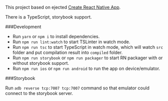 This project based on ejected [Create React Native App](https://github.com/react-community/create-react-native-app).

There is a TypeScript, storybook support.

###Development

- Run `yarn` or `npm i` to install dependencies.
- Run `npm run lint:watch` to start TSLinter in watch mode.
- Run `npm run tsc` to start TypeScript in watch mode, which will watch `src` folder and put compilation result into `compiled` folder.
- Run `npm run storybook` or `npm run packager` to start RN packager with or without storybook support.
- Run `npm run ios` or `npm run android` to run the app on device/emulator.

###Storybook

Run `adb reverse tcp:7007 tcp:7007` command so that emulator could connect to the storybook server.